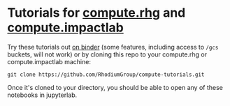 # Tutorials for [compute.rhg](https://compute.rhg.com) and [compute.impactlab](https://compute.impactlab.org)

Try these tutorials out [on binder](https://mybinder.org/v2/gh/RhodiumGroup/compute-tutorials/master) (some features, including access to `/gcs` buckets, will not work) or by cloning this repo to your compute.rhg or compute.impactlab machine:

`git clone https://github.com/RhodiumGroup/compute-tutorials.git`

Once it's cloned to your directory, you should be able to open any of these notebooks in jupyterlab.
